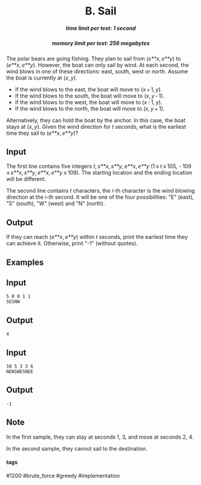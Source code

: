 <h1 style='text-align: center;'> B. Sail</h1>

<h5 style='text-align: center;'>time limit per test: 1 second</h5>
<h5 style='text-align: center;'>memory limit per test: 256 megabytes</h5>

The polar bears are going fishing. They plan to sail from (*s**x*, *s**y*) to (*e**x*, *e**y*). However, the boat can only sail by wind. At each second, the wind blows in one of these directions: east, south, west or north. Assume the boat is currently at (*x*, *y*).

* If the wind blows to the east, the boat will move to (*x* + 1, *y*).
* If the wind blows to the south, the boat will move to (*x*, *y* - 1).
* If the wind blows to the west, the boat will move to (*x* - 1, *y*).
* If the wind blows to the north, the boat will move to (*x*, *y* + 1).

Alternatively, they can hold the boat by the anchor. In this case, the boat stays at (*x*, *y*). Given the wind direction for *t* seconds, what is the earliest time they sail to (*e**x*, *e**y*)?

## Input

The first line contains five integers *t*, *s**x*, *s**y*, *e**x*, *e**y* (1 ≤ *t* ≤ 105,  - 109 ≤ *s**x*, *s**y*, *e**x*, *e**y* ≤ 109). The starting location and the ending location will be different.

The second line contains *t* characters, the *i*-th character is the wind blowing direction at the *i*-th second. It will be one of the four possibilities: "E" (east), "S" (south), "W" (west) and "N" (north).

## Output

If they can reach (*e**x*, *e**y*) within *t* seconds, print the earliest time they can achieve it. Otherwise, print "-1" (without quotes).

## Examples

## Input


```
5 0 0 1 1  
SESNW  

```
## Output


```
4  

```
## Input


```
10 5 3 3 6  
NENSWESNEE  

```
## Output


```
-1  

```
## Note

In the first sample, they can stay at seconds 1, 3, and move at seconds 2, 4.

In the second sample, they cannot sail to the destination.



#### tags 

#1200 #brute_force #greedy #implementation 